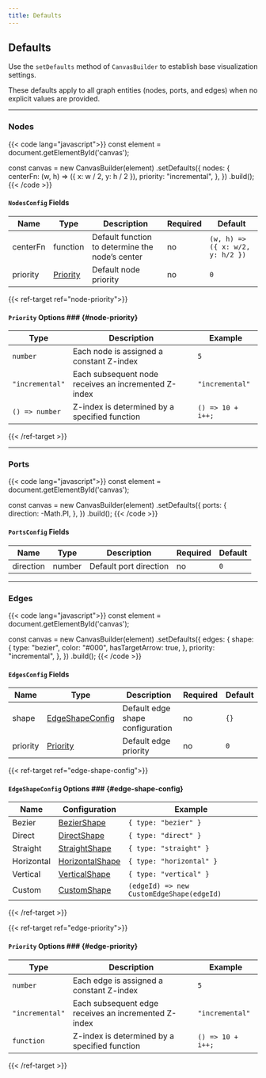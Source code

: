 ```yaml
---
title: Defaults
---
```


## Defaults

Use the `setDefaults` method of `CanvasBuilder` to establish base visualization settings.

These defaults apply to all graph entities (nodes, ports, and edges) when no explicit values are provided.

---

### Nodes

{{< code lang="javascript">}}
const element = document.getElementById('canvas');

const canvas = new CanvasBuilder(element)
  .setDefaults({
    nodes: {
      centerFn: (w, h) => ({ x: w / 2, y: h / 2 }),
      priority: "incremental",
    },
  })
  .build();
{{< /code >}}

#### `NodesConfig` Fields

| Name     | Type                       | Description                                     | Required | Default                          |
|----------|----------------------------|-------------------------------------------------|----------|----------------------------------|
| centerFn | function                   | Default function to determine the node’s center | no       | `(w, h) => ({ x: w/2, y: h/2 })` |
| priority | [Priority](#node-priority) | Default node priority                           | no       | `0`                              |

{{< ref-target ref="node-priority">}}
#### `Priority` Options ### {#node-priority}

| Type            | Description                                          | Example           |
|-----------------|------------------------------------------------------|-------------------|
| `number`        | Each node is assigned a constant Z-index             | `5`               |
| `"incremental"` | Each subsequent node receives an incremented Z-index | `"incremental"`   |
| `() => number`  | Z-index is determined by a specified function        | `() => 10 + i++;` |
{{< /ref-target >}}


---

### Ports

{{< code lang="javascript">}}
const element = document.getElementById('canvas');

const canvas = new CanvasBuilder(element)
  .setDefaults({
    ports: {
      direction: -Math.PI,
    },
  })
  .build();
{{< /code >}}

#### `PortsConfig` Fields

| Name      | Type   | Description             | Required | Default |
|-----------|--------|-------------------------|----------|---------|
| direction | number | Default port direction  | no       | `0`     |

---


### Edges

{{< code lang="javascript">}}
const element = document.getElementById('canvas');

const canvas = new CanvasBuilder(element)
  .setDefaults({
    edges: {
      shape: {
        type: "bezier",
        color: "#000",
        hasTargetArrow: true,
      },
      priority: "incremental",
    },
  })
  .build();
{{< /code >}}

#### `EdgesConfig` Fields

| Name      | Type                                  | Description                      | Required | Default |
|-----------|---------------------------------------|----------------------------------|----------|---------|
| shape     | [EdgeShapeConfig](#edge-shape-config) | Default edge shape configuration | no       | `{}`    |
| priority  | [Priority](#edge-priority)            | Default edge priority            | no       | `0`     |

{{< ref-target ref="edge-shape-config">}}
#### `EdgeShapeConfig` Options ### {#edge-shape-config}

| Name       | Configuration                              | Example                                   |
|------------|--------------------------------------------|-------------------------------------------|
| Bezier     | [BezierShape](/edge-shapes/bezier)         | `{ type: "bezier" }`                      |
| Direct     | [DirectShape](/edge-shapes/direct)         | `{ type: "direct" }`                      |
| Straight   | [StraightShape](/edge-shapes/straight)     | `{ type: "straight" }`                    |
| Horizontal | [HorizontalShape](/edge-shapes/horizontal) | `{ type: "horizontal" }`                  |
| Vertical   | [VerticalShape](/edge-shapes/vertical)     | `{ type: "vertical" }`                    |
| Custom     | [CustomShape](/edge-shapes/custom)         | `(edgeId) => new CustomEdgeShape(edgeId)` |
{{< /ref-target >}}

{{< ref-target ref="edge-priority">}}
#### `Priority` Options ### {#edge-priority}

| Type            | Description                                          | Example           |
|-----------------|------------------------------------------------------|-------------------|
| `number`        | Each edge is assigned a constant Z-index             | `5`               |
| `"incremental"` | Each subsequent edge receives an incremented Z-index | `"incremental"`   |
| `function`      | Z-index is determined by a specified function        | `() => 10 + i++;` |
{{< /ref-target >}}
